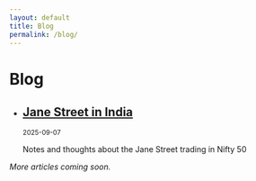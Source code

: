 ```yaml
---
layout: default
title: Blog
permalink: /blog/
---
```


# Blog

<ul class="project-list">
  <li class="project-item">
    <h2><a href="/blog/jane_street_in_india/">Jane Street in India</a></h2>
    <p><small>2025-09-07</small></p>
    <p>Notes and thoughts about the Jane Street trading in Nifty 50</p>
  </li>
</ul>

<p><em>More articles coming soon.</em></p>
